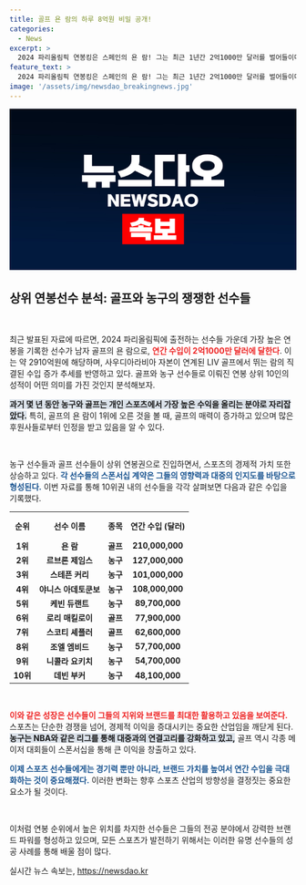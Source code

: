 ```yaml
---
title: 골프 욘 람의 하루 8억원 비밀 공개!
categories:
  - News
excerpt: >
  2024 파리올림픽 연봉킹은 스페인의 욘 람! 그는 최근 1년간 2억1000만 달러를 벌어들이며 농구선수 르브론 제임스와 맞붙는다. 상위 10명 모두 농구와 골프 선수로 구성된 이 놀라운 사실을 놓치지 마세요!
feature_text: >
  2024 파리올림픽 연봉킹은 스페인의 욘 람! 그는 최근 1년간 2억1000만 달러를 벌어들이며 농구선수 르브론 제임스와 맞붙는다. 상위 10명 모두 농구와 골프 선수로 구성된 이 놀라운 사실을 놓치지 마세요!
image: '/assets/img/newsdao_breakingnews.jpg'
---
```


<p><img src="/assets/img/newsdao_breakingnews.jpg" alt="bookingtag 속보" /></p>

<h2 data-ke-size="size26">상위 연봉선수 분석: 골프와 농구의 쟁쟁한 선수들</h2>

<p data-ke-size="size16">&nbsp;</p>

<p>최근 발표된 자료에 따르면, 2024 파리올림픽에 출전하는 선수들 가운데 가장 높은 연봉을 기록한 선수가 남자 골프의 욘 람으로, <b><span style="color: #ee2323;">연간 수입이 2억1000만 달러에 달한다</span></b>. 이는 약 2910억원에 해당하며, 사우디아라비아 자본이 연계된 LIV 골프에서 뛰는 람의 직결된 수입 증가 추세를 반영하고 있다. 골프와 농구 선수들로 이뤄진 연봉 상위 10인의 성적이 어떤 의미를 가진 것인지 분석해보자.</p>

<p><b><span style="background-color: #21538527;">과거 몇 년 동안 농구와 골프는 개인 스포츠에서 가장 높은 수익을 올리는 분야로 자리잡았다.</span></b> 특히, 골프의 욘 람이 1위에 오른 것을 볼 때, 골프의 매력이 증가하고 있으며 많은 후원사들로부터 인정을 받고 있음을 알 수 있다. </p>

<p data-ke-size="size16">&nbsp;</p>

<p>농구 선수들과 골프 선수들이 상위 연봉권으로 진입하면서, 스포츠의 경제적 가치 또한 상승하고 있다. <b><span style="color: #1a5490;">각 선수들의 스폰서십 계약은 그들의 영향력과 대중의 인지도를 바탕으로 형성된다.</span></b> 이번 자료를 통해 10위권 내의 선수들을 각각 살펴보면 다음과 같은 수입을 기록했다.</p>

<table style="width: 100%;">
    <tr>
        <th style="text-align: center; height: 40px;">순위</th>
        <th style="text-align: center; height: 40px;">선수 이름</th>
        <th style="text-align: center; height: 40px;">종목</th>
        <th style="text-align: center; height: 40px;">연간 수입 (달러)</th>
    </tr>
    <tr>
        <td style="text-align: center; height: 17px;"><b>1위</b></td>
        <td style="text-align: center; height: 17px;"><b>욘 람</b></td>
        <td style="text-align: center; height: 17px;"><b>골프</b></td>
        <td style="text-align: center; height: 17px;"><b>210,000,000</b></td>
    </tr>
    <tr>
        <td style="text-align: center; height: 17px;"><b>2위</b></td>
        <td style="text-align: center; height: 17px;"><b>르브론 제임스</b></td>
        <td style="text-align: center; height: 17px;"><b>농구</b></td>
        <td style="text-align: center; height: 17px;"><b>127,000,000</b></td>
    </tr>
    <tr>
        <td style="text-align: center; height: 17px;"><b>3위</b></td>
        <td style="text-align: center; height: 17px;"><b>스테픈 커리</b></td>
        <td style="text-align: center; height: 17px;"><b>농구</b></td>
        <td style="text-align: center; height: 17px;"><b>101,000,000</b></td>
    </tr>
    <tr>
        <td style="text-align: center; height: 17px;"><b>4위</b></td>
        <td style="text-align: center; height: 17px;"><b>야니스 아데토쿤보</b></td>
        <td style="text-align: center; height: 17px;"><b>농구</b></td>
        <td style="text-align: center; height: 17px;"><b>108,000,000</b></td>
    </tr>
    <tr>
        <td style="text-align: center; height: 17px;"><b>5위</b></td>
        <td style="text-align: center; height: 17px;"><b>케빈 듀랜트</b></td>
        <td style="text-align: center; height: 17px;"><b>농구</b></td>
        <td style="text-align: center; height: 17px;"><b>89,700,000</b></td>
    </tr>
    <tr>
        <td style="text-align: center; height: 17px;"><b>6위</b></td>
        <td style="text-align: center; height: 17px;"><b>로리 매킬로이</b></td>
        <td style="text-align: center; height: 17px;"><b>골프</b></td>
        <td style="text-align: center; height: 17px;"><b>77,900,000</b></td>
    </tr>
    <tr>
        <td style="text-align: center; height: 17px;"><b>7위</b></td>
        <td style="text-align: center; height: 17px;"><b>스코티 셰플러</b></td>
        <td style="text-align: center; height: 17px;"><b>골프</b></td>
        <td style="text-align: center; height: 17px;"><b>62,600,000</b></td>
    </tr>
    <tr>
        <td style="text-align: center; height: 17px;"><b>8위</b></td>
        <td style="text-align: center; height: 17px;"><b>조엘 엠비드</b></td>
        <td style="text-align: center; height: 17px;"><b>농구</b></td>
        <td style="text-align: center; height: 17px;"><b>57,700,000</b></td>
    </tr>
    <tr>
        <td style="text-align: center; height: 17px;"><b>9위</b></td>
        <td style="text-align: center; height: 17px;"><b>니콜라 요키치</b></td>
        <td style="text-align: center; height: 17px;"><b>농구</b></td>
        <td style="text-align: center; height: 17px;"><b>54,700,000</b></td>
    </tr>
    <tr>
        <td style="text-align: center; height: 17px;"><b>10위</b></td>
        <td style="text-align: center; height: 17px;"><b>데빈 부커</b></td>
        <td style="text-align: center; height: 17px;"><b>농구</b></td>
        <td style="text-align: center; height: 17px;"><b>48,100,000</b></td>
    </tr>
</table>

<p data-ke-size="size16">&nbsp;</p>

<p><b><span style="color: #ee2323;">이와 같은 성장은 선수들이 그들의 지위와 브랜드를 최대한 활용하고 있음을 보여준다.</span></b> 스포츠는 단순한 경쟁을 넘어, 경제적 이익을 증대시키는 중요한 산업임을 깨닫게 된다. <b><span style="background-color: #21538527;">농구는 NBA와 같은 리그를 통해 대중과의 연결고리를 강화하고 있고,</span></b> 골프 역시 각종 메이저 대회들이 스폰서십을 통해 큰 이익을 창출하고 있다.</p>

<p><b><span style="color: #1a5490;">이제 스포츠 선수들에게는 경기력 뿐만 아니라, 브랜드 가치를 높여서 연간 수입을 극대화하는 것이 중요해졌다.</span></b> 이러한 변화는 향후 스포츠 산업의 방향성을 결정짓는 중요한 요소가 될 것이다. </p>

<p data-ke-size="size16">&nbsp;</p>

<p>이처럼 연봉 순위에서 높은 위치를 차지한 선수들은 그들의 전공 분야에서 강력한 브랜드 파워를 형성하고 있으며, 모든 스포츠가 발전하기 위해서는 이러한 유명 선수들의 성공 사례를 통해 배울 점이 많다.</p>
실시간 뉴스 속보는, <a href="https://newsdao.kr" rel="dofollow">https://newsdao.kr</a>


